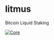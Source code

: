 # litmus

Bitcoin Liquid Staking

[![Core](https://github.com/thesis/litmus/actions/workflows/core.yaml/badge.svg?branch=main&event=push)](https://github.com/thesis/litmus/actions/workflows/core.yaml)
